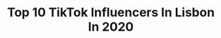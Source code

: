 ---
title: Top 10 TikTok Influencers In Lisbon In 2020
description: >-
  Find top TikTok influencers in Lisbon in 2020. Most popular hashtags: #lisboa #trend #comedia #escola.
platform: TikTok
profiles:
  - username: "leonorfilipaa"
    fullname: >-
      Leonor 😝💗
    location: "Portugal"
    followers: 654486
    engagement: 3649
    commentsToLikes: 0.087890
    id: ck83zbp6yzgu70j78gy6fv7cd
    verified: true
    hashtags: "#shuffle, #stuckwithu, #dueto, #outfit"
  - username: "souodre"
    fullname: >-
      Dre YT
    location: "Portugal"
    followers: 7739
    engagement: 1255
    commentsToLikes: 0.037418
    id: ck9evgi3ri9xn0j78byq9arrp
    verified: false
    hashtags: "#trend, #fortnite, #desenho, #brasil"
  - username: "numairiqbal"
    fullname: >-
      Numair Iqbal
    location: "Portugal"
    followers: 11672
    engagement: 667
    commentsToLikes: 0.052955
    id: cka0md4apuoq60i78877ur2ct
    verified: false
    hashtags: "#iftarparty, #shadi, #stage, #painful"
  - username: "official_ammy_751"
    fullname: >-
      ♠️ਸ.ਅਮਰਜੀਤ ਸਿੰਘ♠️
    location: "Portugal"
    followers: 7985
    engagement: 1034
    commentsToLikes: 0.024600
    id: ck9evgoo2iber0j78883eyfoc
    verified: false
    hashtags: "#singlelife, #canadatopunjab, #shreebrar, #viruscorona"
  - username: "officialharry06"
    fullname: >-
      Harry Singh
    location: "Portugal"
    followers: 26985
    engagement: 764
    commentsToLikes: 0.030050
    id: ck83zbqanzh5b0j78ra7hyni8
    verified: false
    hashtags: "#merapind, #stressfree, #algarve, #dhup"
  - username: "alexialoide"
    fullname: >-
      Aléxia Loíde
    location: "Portugal"
    followers: 5390
    engagement: 769
    commentsToLikes: 0.008708
    id: cka84sl35vd0q0i78d4mnakq4
    verified: false
    hashtags: "#isto, #dogs, #voulersuamente, #abcdefghijklmno"
  - username: "alauraferreiraa"
    fullname: >-
      Laura Ferreira
    location: "Portugal"
    followers: 2953
    engagement: 583
    commentsToLikes: 0.015454
    id: ck9exr52osfsc0j78w38opo9v
    verified: false
    hashtags: "#palha, #comedia, #homens, #dance"
  - username: "marcoandresil"
    fullname: >-
      Marco André
    location: "Portugal"
    followers: 5361
    engagement: 446
    commentsToLikes: 0.010127
    id: ck9evghnti9v40j78hgl2ube8
    verified: false
    hashtags: "#smallvideo, #pokemon, #dangerous, #portoportugal"
  - username: "joeprimeiro"
    fullname: >-
      JoePrimeiro
    location: "Portugal"
    followers: 6048
    engagement: 421
    commentsToLikes: 0.084263
    id: ck9ex6ms2pz8y0j78wkdxrj4i
    verified: false
    hashtags: "#lisboa, #tiktok, #viagem, #vida"
  - username: "abu.satar"
    fullname: >-
      satar abdul
    location: "Portugal"
    followers: 4973
    engagement: 999
    commentsToLikes: 0.034924
    id: cka0wp8b03qq00i78887k5hzg
    verified: false
    hashtags: "#call, #spanish, #fypbrasil, #party"
---